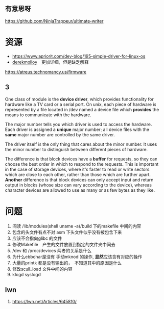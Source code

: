 ## 有意思呀
https://github.com/NinjaTrappeur/ultimate-writer

# 资源

- https://www.apriorit.com/dev-blog/195-simple-driver-for-linux-os
- [derekmolloy](http://derekmolloy.ie/writing-a-linux-kernel-module-part-1-introduction/)　更加详细，但是缺乏解释

https://atreus.technomancy.us/firmware
## 3
One class of module is the **device driver**, which provides functionality for hardware like a TV card or a serial port. On unix, each piece of hardware is represented by a file located in /dev named a device file which **provides** the means to communicate with the hardware.

The major number tells you which driver is used to access the hardware.
Each driver is assigned a **unique** major number; all device files with the **same** major number are controlled by the same driver.

The driver itself is the only thing that cares about the minor number. It uses the minor number to distinguish between different pieces of hardware.

The difference is that block devices have a **buffer** for requests, so they can choose the best order in which to respond to the requests.
This is important in the case of storage devices, where it's faster to read or write sectors which are close to each other, rather than those which are further apart. 
**Another** difference is that block devices can only accept input and return output in blocks (whose size can vary according to the device), 
whereas character devices are allowed to use as many or as few bytes as they like.


# 问题
1. 阅读 /lib/modules(shell uname -a)/build 下的makefile 中间的内容
  1. 包含的头文件有点不对 asm 下头文件似乎没有被包含下来
  2. 应该不会指向glibc 的文件
2. 修改Makefile　产生的文件放置到指定的文件夹中间去
3. /dev 和 /proc/devices 两者的关系是什么
4. 为什么ebbchar是没有 手动mknod 的操作, **显然**应该含有对应的操作
5. 大量的printk 都是没有输出的，　不知道其中的原因是什么
6. 修改scull\_load 文件中间的内容
7. klogd syslogd 

## lwn
1. https://lwn.net/Articles/645810/
